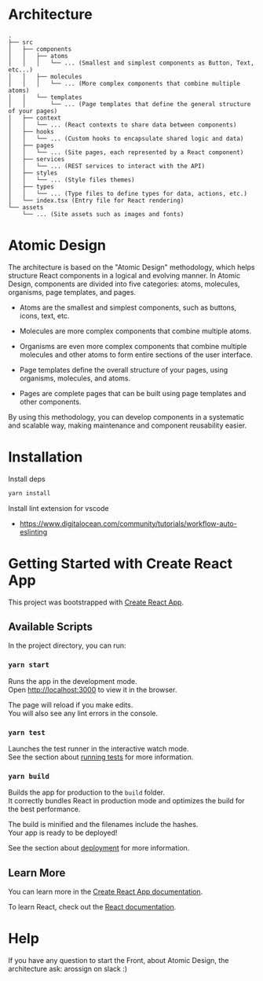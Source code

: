 # Architecture

```
.
├── src
│   ├── components
│   │   ├── atoms
│   │   │   └── ... (Smallest and simplest components as Button, Text, etc...)
│   │   ├── molecules
│   │   │   └── ... (More complex components that combine multiple atoms)
│   │   └── templates
│   │       └── ... (Page templates that define the general structure of your pages)
│   ├── context
│   │   └── ... (React contexts to share data between components)
│   ├── hooks
│   │   └── ... (Custom hooks to encapsulate shared logic and data)
│   ├── pages
│   │   └── ... (Site pages, each represented by a React component)
│   ├── services
│   │   └── ... (REST services to interact with the API)
│   ├── styles
│   │   └── ... (Style files themes)
│   ├── types
│   │   └── ... (Type files to define types for data, actions, etc.)
│   └── index.tsx (Entry file for React rendering)
└── assets
    └── ... (Site assets such as images and fonts)
```

# Atomic Design

The architecture is based on the "Atomic Design" methodology, which helps structure React components in a logical and evolving manner. In Atomic Design, components are divided into five categories: atoms, molecules, organisms, page templates, and pages.

- Atoms are the smallest and simplest components, such as buttons, icons, text, etc.

- Molecules are more complex components that combine multiple atoms.

- Organisms are even more complex components that combine multiple molecules and other atoms to form entire sections of the user interface.

- Page templates define the overall structure of your pages, using organisms, molecules, and atoms.

- Pages are complete pages that can be built using page templates and other components.

By using this methodology, you can develop components in a systematic and scalable way, making maintenance and component reusability easier.

# Installation
Install deps
```bash
yarn install
```

Install lint extension for vscode
- https://www.digitalocean.com/community/tutorials/workflow-auto-eslinting

# Getting Started with Create React App

This project was bootstrapped with [Create React App](https://github.com/facebook/create-react-app).

## Available Scripts

In the project directory, you can run:

### `yarn start`

Runs the app in the development mode.\
Open [http://localhost:3000](http://localhost:3000) to view it in the browser.

The page will reload if you make edits.\
You will also see any lint errors in the console.

### `yarn test`

Launches the test runner in the interactive watch mode.\
See the section about [running tests](https://facebook.github.io/create-react-app/docs/running-tests) for more information.

### `yarn build`

Builds the app for production to the `build` folder.\
It correctly bundles React in production mode and optimizes the build for the best performance.

The build is minified and the filenames include the hashes.\
Your app is ready to be deployed!

See the section about [deployment](https://facebook.github.io/create-react-app/docs/deployment) for more information.

## Learn More

You can learn more in the [Create React App documentation](https://facebook.github.io/create-react-app/docs/getting-started).

To learn React, check out the [React documentation](https://reactjs.org/).

# Help

If you have any question to start the Front, about Atomic Design, the architecture ask: arossign on slack :)
